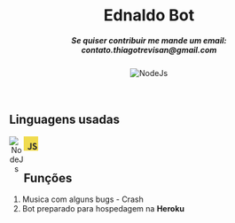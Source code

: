 <div align="center">
    <h1>Ednaldo Bot</h1>        
    <h5 align="center">
        Se quiser contribuir me mande um email: contato.thiagotrevisan@gmail.com
    </h5>
    <img align="center" alt="NodeJs" width="200px" src="https://pbs.twimg.com/profile_images/1293925081542995971/s2la3KS9_400x400.png" />
</div>
<br><br />
<h2 >Linguagens usadas</h2>
<p align="center">
    <img align="left" alt="NodeJs" width="26px" src="https://r7.pngwing.com/path/322/725/287/node-js-javascript-npm-express-js-sharp-a24456102735a7514d5c01d43933ee18.png" />
    <img align="left" alt="JavaScript" width="26px" src="https://raw.githubusercontent.com/github/explore/80688e429a7d4ef2fca1e82350fe8e3517d3494d/topics/javascript/javascript.png" />
</p>
<br><br />

<h2>Funções</h2>
<ol>
    <li>Musica com alguns bugs - Crash</li>
    <li>Bot preparado para hospedagem na <b>Heroku</li>
</ol>
<br><br />
